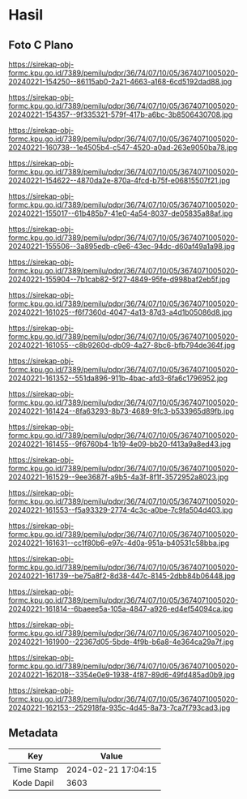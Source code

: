 # Hasil

## Foto C Plano

https://sirekap-obj-formc.kpu.go.id/7389/pemilu/pdpr/36/74/07/10/05/3674071005020-20240221-154250--86115ab0-2a21-4663-a168-6cd5192dad88.jpg

https://sirekap-obj-formc.kpu.go.id/7389/pemilu/pdpr/36/74/07/10/05/3674071005020-20240221-154357--9f335321-579f-417b-a6bc-3b8506430708.jpg

https://sirekap-obj-formc.kpu.go.id/7389/pemilu/pdpr/36/74/07/10/05/3674071005020-20240221-160738--1e4505b4-c547-4520-a0ad-263e9050ba78.jpg

https://sirekap-obj-formc.kpu.go.id/7389/pemilu/pdpr/36/74/07/10/05/3674071005020-20240221-154622--4870da2e-870a-4fcd-b75f-e06815507f21.jpg

https://sirekap-obj-formc.kpu.go.id/7389/pemilu/pdpr/36/74/07/10/05/3674071005020-20240221-155017--61b485b7-41e0-4a54-8037-de05835a88af.jpg

https://sirekap-obj-formc.kpu.go.id/7389/pemilu/pdpr/36/74/07/10/05/3674071005020-20240221-155506--3a895edb-c9e6-43ec-94dc-d60af49a1a98.jpg

https://sirekap-obj-formc.kpu.go.id/7389/pemilu/pdpr/36/74/07/10/05/3674071005020-20240221-155904--7b1cab82-5f27-4849-95fe-d998baf2eb5f.jpg

https://sirekap-obj-formc.kpu.go.id/7389/pemilu/pdpr/36/74/07/10/05/3674071005020-20240221-161025--f6f7360d-4047-4a13-87d3-a4d1b05086d8.jpg

https://sirekap-obj-formc.kpu.go.id/7389/pemilu/pdpr/36/74/07/10/05/3674071005020-20240221-161055--c8b9260d-db09-4a27-8bc6-bfb794de364f.jpg

https://sirekap-obj-formc.kpu.go.id/7389/pemilu/pdpr/36/74/07/10/05/3674071005020-20240221-161352--551da896-911b-4bac-afd3-6fa6c1796952.jpg

https://sirekap-obj-formc.kpu.go.id/7389/pemilu/pdpr/36/74/07/10/05/3674071005020-20240221-161424--8fa63293-8b73-4689-9fc3-b533965d89fb.jpg

https://sirekap-obj-formc.kpu.go.id/7389/pemilu/pdpr/36/74/07/10/05/3674071005020-20240221-161455--9f6760b4-1b19-4e09-bb20-f413a9a8ed43.jpg

https://sirekap-obj-formc.kpu.go.id/7389/pemilu/pdpr/36/74/07/10/05/3674071005020-20240221-161529--9ee3687f-a9b5-4a3f-8f1f-3572952a8023.jpg

https://sirekap-obj-formc.kpu.go.id/7389/pemilu/pdpr/36/74/07/10/05/3674071005020-20240221-161553--f5a93329-2774-4c3c-a0be-7c9fa504d403.jpg

https://sirekap-obj-formc.kpu.go.id/7389/pemilu/pdpr/36/74/07/10/05/3674071005020-20240221-161631--cc1f80b6-e97c-4d0a-951a-b40531c58bba.jpg

https://sirekap-obj-formc.kpu.go.id/7389/pemilu/pdpr/36/74/07/10/05/3674071005020-20240221-161739--be75a8f2-8d38-447c-8145-2dbb84b06448.jpg

https://sirekap-obj-formc.kpu.go.id/7389/pemilu/pdpr/36/74/07/10/05/3674071005020-20240221-161814--6baeee5a-105a-4847-a926-ed4ef54094ca.jpg

https://sirekap-obj-formc.kpu.go.id/7389/pemilu/pdpr/36/74/07/10/05/3674071005020-20240221-161900--22367d05-5bde-4f9b-b6a8-4e364ca29a7f.jpg

https://sirekap-obj-formc.kpu.go.id/7389/pemilu/pdpr/36/74/07/10/05/3674071005020-20240221-162018--3354e0e9-1938-4f87-89d6-49fd485ad0b9.jpg

https://sirekap-obj-formc.kpu.go.id/7389/pemilu/pdpr/36/74/07/10/05/3674071005020-20240221-162153--252918fa-935c-4d45-8a73-7ca7f793cad3.jpg


## Metadata

| Key        | Value               |
| ---------- | ------------------- |
| Time Stamp | 2024-02-21 17:04:15 |
| Kode Dapil | 3603                |



